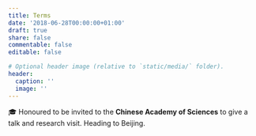 ```yaml
---
title: Terms
date: '2018-06-28T00:00:00+01:00'
draft: true
share: false
commentable: false
editable: false

# Optional header image (relative to `static/media/` folder).
header:
  caption: ''
  image: ''
---
```


🎓 Honoured to be invited to the **Chinese Academy of Sciences** to give a talk and research visit. Heading to Beijing. 

